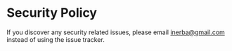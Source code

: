 # Security Policy

If you discover any security related issues, please email inerba@gmail.com instead of using the issue tracker.

